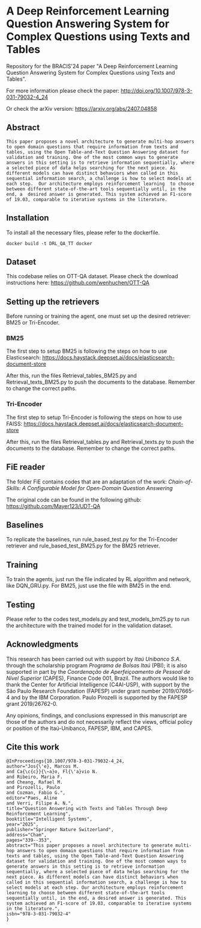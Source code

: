 # A Deep Reinforcement Learning Question Answering System for Complex Questions using Texts and Tables
Repository for the BRACIS'24 paper "A Deep Reinforcement Learning Question Answering System for Complex Questions using Texts and Tables".

For more information please check the paper: http://doi.org/10.1007/978-3-031-79032-4_24

Or check the arXiv version: https://arxiv.org/abs/2407.04858 

## Abstract
```
This paper proposes a novel architecture to generate multi-hop answers to open domain questions that require information from texts and tables, using the Open Table-and-Text Question Answering dataset for validation and training. One of the most common ways to generate answers in this setting is to retrieve information sequentially, where a selected piece of data helps searching for the next piece. As different models can have distinct behaviors when called in this sequential information search, a challenge is how to select models at each step.  Our architecture employs reinforcement learning  to choose between different state-of-the-art tools sequentially until, in the end, a  desired answer is generated. This system achieved an F1-score of 19.03, comparable to iterative systems in the literature.
```

## Installation
To install all the necessary files, please refer to the dockerfile. 

```
docker build -t DRL_QA_TT docker
```

## Dataset
This codebase relies on OTT-QA dataset. Please check the download instructions here: https://github.com/wenhuchen/OTT-QA

## Setting up the retrievers
Before running or training the agent, one must set up the desired retriever: BM25 or Tri-Encoder. 
### BM25
The first step to setup BM25 is following the steps on how to use Elasticsearch: https://docs.haystack.deepset.ai/docs/elasticsearch-document-store

After this, run the files Retrieval_tables_BM25.py and Retrieval_texts_BM25.py to push the documents to the database. Remember to change the correct paths.

### Tri-Encoder
The first step to setup Tri-Encoder is following the steps on how to use FAISS: https://docs.haystack.deepset.ai/docs/elasticsearch-document-store

After this, run the files Retrieval_tables.py and Retrieval_texts.py to push the documents to the database. Remember to change the correct paths.

## FiE reader
The folder FiE contains codes that are an adaptation of the work: *Chain-of-Skills: A Configurable Model for Open-Domain
Question Answering*

The original code can be found in the following github: https://github.com/Mayer123/UDT-QA

## Baselines
To replicate the baselines, run rule_based_test.py for the Tri-Encoder retriever and rule_based_test_BM25.py for the BM25 retriever.

## Training
To train the agents, just run the file indicated by RL algorithm and network, like DQN_GRU.py. For BM25, just use the file with BM25 in the end.

## Testing
Please refer to the codes test_models.py and test_models_bm25.py to run the architecture with the trained model for in the validation dataset.

## Acknowledgments
This research has been carried out with  support by *Itaú Unibanco S.A.* through the scholarship program  *Programa de Bolsas Itaú* (PBI); it is also supported in part by the *Coordenação de Aperfeiçoamento de Pessoal de Nível Superior* (CAPES), Finance Code 001, Brazil. The authors would like to thank the Center for Artificial Intelligence (C4AI-USP), with support by the São Paulo Research Foundation (FAPESP) under grant number 2019/07665-4 and by the IBM Corporation. Paulo Pirozelli is supported by the FAPESP grant 2019/26762-0. 

Any opinions, findings, and conclusions expressed in this manuscript are those of the authors and do not necessarily reflect the views, official policy or position of the Itaú-Unibanco, FAPESP, IBM, and CAPES.

## Cite this work
```
@InProceedings{10.1007/978-3-031-79032-4_24,
author="Jos{\'e}, Marcos M.
and Ca{\c{c}}{\~a}o, Fl{\'a}vio N.
and Ribeiro, Maria F.
and Cheang, Rafael M.
and Pirozelli, Paulo
and Cozman, Fabio G.",
editor="Paes, Aline
and Verri, Filipe A. N.",
title="Question Answering with Texts and Tables Through Deep Reinforcement Learning",
booktitle="Intelligent Systems",
year="2025",
publisher="Springer Nature Switzerland",
address="Cham",
pages="339--353",
abstract="This paper proposes a novel architecture to generate multi-hop answers to open domain questions that require information from texts and tables, using the Open Table-and-Text Question Answering dataset for validation and training. One of the most common ways to generate answers in this setting is to retrieve information sequentially, where a selected piece of data helps searching for the next piece. As different models can have distinct behaviors when called in this sequential information search, a challenge is how to select models at each step. Our architecture employs reinforcement learning to choose between different state-of-the-art tools sequentially until, in the end, a desired answer is generated. This system achieved an F1-score of 19.03, comparable to iterative systems in the literature.",
isbn="978-3-031-79032-4"
}
```
